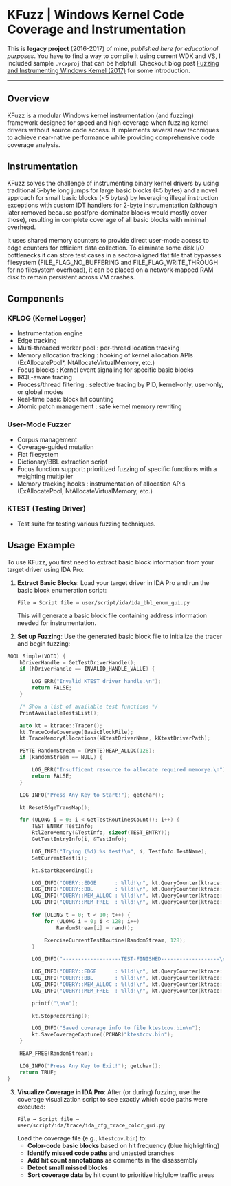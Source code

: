 # KFuzz | Windows Kernel Code Coverage and Instrumentation

This is **legacy project** (2016-2017) of mine, *published here for educational purposes*. You have to find a way to compile it using current WDK and VS, I included sample `.vcxproj` that can be helpfull. Checkout blog post [Fuzzing and Instrumenting Windows Kernel (2017)](https://defense.sh/oldblog/fuzzing/kernel/2017/04/27/kfuzz-a-fuzzer-story.html) for some introduction.

---

## Overview

KFuzz is a modular Windows kernel instrumentation (and fuzzing) framework designed for speed and high coverage when fuzzing kernel drivers without source code access. It implements several new techniques to achieve near-native performance while providing comprehensive code coverage analysis.

## Instrumentation

KFuzz solves the challenge of instrumenting binary kernel drivers by using traditional 5-byte long jumps for large basic blocks (≥5 bytes) and a novel approach for small basic blocks (<5 bytes) by leveraging illegal instruction exceptions with custom IDT handlers for 2-byte instrumentation (although later removed because post/pre-dominator blocks would mostly cover those), resulting in complete coverage of all basic blocks with minimal overhead.

It uses shared memory counters to provide direct user-mode access to edge counters for efficient data collection. To eliminate some disk I/O bottlenecks it can store test cases in a sector‑aligned flat file that bypasses filesystem (FILE_FLAG_NO_BUFFERING and FILE_FLAG_WRITE_THROUGH for no filesystem overhead), it can be placed on a network‑mapped RAM disk to remain persistent across VM crashes.

## Components

### KFLOG (Kernel Logger)
- Instrumentation engine
- Edge tracking
- Multi-threaded worker pool : per-thread location tracking
- Memory allocation tracking : hooking of kernel allocation APIs (ExAllocatePool*, NtAllocateVirtualMemory, etc.)
- Focus blocks : Kernel event signaling for specific basic blocks 
- IRQL-aware tracing
- Process/thread filtering : selective tracing by PID, kernel-only, user-only, or global modes
- Real-time basic block hit counting
- Atomic patch management : safe kernel memory rewriting

### User-Mode Fuzzer
- Corpus management
- Coverage-guided mutation
- Flat filesystem
- Dictionary/BBL extraction script
- Focus function support: prioritized fuzzing of specific functions with a weighting multiplier
- Memory tracking hooks : instrumentation of allocation APIs (ExAllocatePool, NtAllocateVirtualMemory, etc.)

### KTEST (Testing Driver)
- Test suite for testing various fuzzing techniques.

## Usage Example

To use KFuzz, you first need to extract basic block information from your target driver using IDA Pro:

1. **Extract Basic Blocks**: Load your target driver in IDA Pro and run the basic block enumeration script:
   ```
   File → Script file → user/script/ida/ida_bbl_enum_gui.py
   ```
   This will generate a basic block file containing address information needed for instrumentation.

2. **Set up Fuzzing**: Use the generated basic block file to initialize the tracer and begin fuzzing:

```cpp
BOOL Simple(VOID) {
    hDriverHandle = GetTestDriverHandle();
    if (hDriverHandle == INVALID_HANDLE_VALUE) {

        LOG_ERR("Invalid KTEST driver handle.\n");
        return FALSE;
    }

    /* Show a list of available test functions */
    PrintAvailableTestsList();

    auto kt = ktrace::Tracer();
    kt.TraceCodeCoverage(BasicBlockFile);
    kt.TraceMemoryAllocations(kKtestDriverName, kKtestDriverPath);

    PBYTE RandomStream = (PBYTE)HEAP_ALLOC(128);
    if (RandomStream == NULL) {

        LOG_ERR("Insufficent resource to allocate required memorye.\n");
        return FALSE;
    }

    LOG_INFO("Press Any Key to Start!"); getchar();

    kt.ResetEdgeTransMap();

    for (ULONG i = 0; i < GetTestRoutinesCount(); i++) {
        TEST_ENTRY TestInfo;
        RtlZeroMemory(&TestInfo, sizeof(TEST_ENTRY));
        GetTestEntryInfo(i, &TestInfo);

        LOG_INFO("Trying (%d):%s test!\n", i, TestInfo.TestName);
        SetCurrentTest(i);

        kt.StartRecording();

        LOG_INFO("QUERY::EDGE      : %lld!\n", kt.QueryCounter(ktrace::QUERY::EDGE));
        LOG_INFO("QUERY::BBL       : %lld!\n", kt.QueryCounter(ktrace::QUERY::BBL));
        LOG_INFO("QUERY::MEM_ALLOC : %lld!\n", kt.QueryCounter(ktrace::QUERY::MEMORY_ALLOC));
        LOG_INFO("QUERY::MEM_FREE  : %lld!\n", kt.QueryCounter(ktrace::QUERY::MEMORY_FREE));
        
        for (ULONG t = 0; t < 10; t++) {
            for (ULONG i = 0; i < 128; i++)
                RandomStream[i] = rand();

            ExerciseCurrentTestRoutine(RandomStream, 128);
        }

        LOG_INFO("-------------------TEST-FINISHED-------------------\n");

        LOG_INFO("QUERY::EDGE      : %lld!\n", kt.QueryCounter(ktrace::QUERY::EDGE));
        LOG_INFO("QUERY::BBL       : %lld!\n", kt.QueryCounter(ktrace::QUERY::BBL));
        LOG_INFO("QUERY::MEM_ALLOC : %lld!\n", kt.QueryCounter(ktrace::QUERY::MEMORY_ALLOC));
        LOG_INFO("QUERY::MEM_FREE  : %lld!\n", kt.QueryCounter(ktrace::QUERY::MEMORY_FREE));

        printf("\n\n");

        kt.StopRecording();

        LOG_INFO("Saved coverage info to file ktestcov.bin\n");
        kt.SaveCoverageCapture((PCHAR)"ktestcov.bin");
    }

    HEAP_FREE(RandomStream);

    LOG_INFO("Press Any Key to Exit!"); getchar();
    return TRUE;
}
```

3. **Visualize Coverage in IDA Pro**: After (or during) fuzzing, use the coverage visualization script to see exactly which code paths were executed:
   ```
   File → Script file → user/script/ida/trace/ida_cfg_trace_color_gui.py
   ```
   Load the coverage file (e.g., `ktestcov.bin`) to:
   - **Color-code basic blocks** based on hit frequency (blue highlighting)
   - **Identify missed code paths** and untested branches
   - **Add hit count annotations** as comments in the disassembly
   - **Detect small missed blocks**
   - **Sort coverage data** by hit count to prioritize high/low traffic areas

